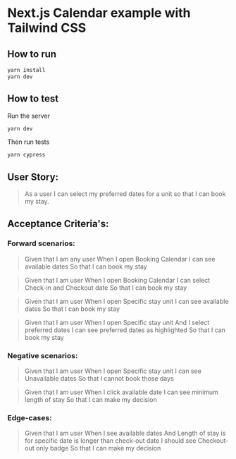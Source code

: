 # Next.js Calendar example with Tailwind CSS

## How to run

```bash
yarn install
yarn dev
```

## How to test

Run the server

```bash
yarn dev
```

Then run tests

```bash
yarn cypress
```

## **User Story:**

> As a user I can select my preferred dates for a unit so that I can book my stay.

## Acceptance Criteria's:

### **Forward scenarios:**

> Given that I am any user
> When I open Booking Calendar
> I can see available dates
> So that I can book my stay

> Given that I am user
> When I open Booking Calendar
> I can select Check-in and Checkout date
> So that I can book my stay

> Given that I am user
> When I open Specific stay unit
> I can see available dates
> So that I can book my stay

> Given that I am user
> When I open Specific stay unit
> And I select preferred dates
> I can see preferred dates as highlighted
> So that I can book my stay

### **Negative scenarios:**

> Given that I am user
> When I open Specific stay unit
> I can see Unavailable dates
> So that I cannot book those days

> Given that I am user
> When I click available date
> I can see minimum length of stay
> So that I can make my decision

### **Edge-cases:**

> Given that I am user
> When I see available dates
> And Length of stay is for specific date is longer than check-out date
> I should see Checkout-out only badge
> So that I can make my decision
